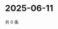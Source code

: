 # 2025-06-11

共 0 条

<!-- BEGIN ZHIHUQUESTIONS -->
<!-- 最后更新时间 Wed Jun 11 2025 03:09:00 GMT+0800 (China Standard Time) -->

<!-- END ZHIHUQUESTIONS -->
